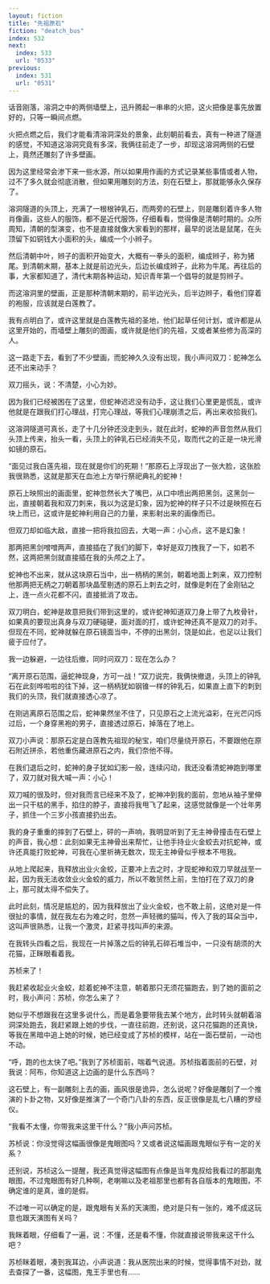 ```yaml
---
layout: fiction
title: "先祖原石"
fiction: "deatch_bus"
index: 532
next:
  index: 533
  url: "0533"
previous:
  index: 531
  url: "0531"
---
```

话音刚落，溶洞之中的两侧墙壁上，迅升腾起一串串的火把，这火把像是事先放置好的，只等一瞬间点燃。

火把点燃之后，我们才能看清溶洞深处的景象，此刻朝前看去，真有一种进了隧道的感觉，不知道这溶洞究竟有多深，我俩往前走了一步，却现这溶洞两侧的石壁上，竟然还雕刻了许多壁画。

因为这里经常会渗下来一些水源，所以如果用作画的方式记录某些事情或者人物，过不了多久就会彻底消散，但如果用雕刻的方法，刻在石壁上，那就能够永久保存了。

溶洞隧道的头顶上，充满了一根根钟乳石，而两旁的石壁上，则是雕刻着许多人物肖像画，这些人的服饰，都不是近代服饰，仔细看看，觉得像是清朝时期的。众所周知，清朝的型演变，也不是直接就像大家看到的那样，最早的说法是鼠尾，在头顶留下如铜钱大小面积的头，编成一个小辫子。

然后清朝中叶，辫子的面积开始变大，大概有一拳头的面积，编成辫子，称为猪尾。到清朝末期，基本上就是前边光头，后边长编成辫子，此称为牛尾。再往后的事，大家都知道了，清代末期各种运动，知识青年第一个倡导的就是剪辫子。

而这溶洞里的壁画，正是那种清朝末期的，前半边光头，后半边辫子，看他们穿着的袍服，应该就是白莲教了。

我有点明白了，或许这里就是白莲教先祖的圣地，他们起草任何计划，或许都是从这里开始的，而墙壁上雕刻的图画，或许就是他们的先祖，又或者某些修为高深的人。

这一路走下去，看到了不少壁画，而蛇神久久没有出现，我小声问双刀：蛇神怎么还不出来动手？

双刀摇头，说：不清楚，小心为妙。

因为我们已经被困在了这里，但蛇神迟迟没有动手，这让我们心里更是慌乱，或许他就是在跟我们打心理战，打完心理战，等我们心理崩溃之后，再出来收拾我们。

这溶洞隧道可真长，走了十几分钟还没走到头，就在此时，蛇神的声音忽然从我们头顶上传来，抬头一看，头顶上的钟乳石已经消失不见，取而代之的正是一块光滑如镜的原石。

“面见过我白莲先祖，现在就是你们的死期！”那原石上浮现出了一张大脸，这张脸我很熟悉，这就是那天在血池上方举行祭祀典礼的蛇神！

原石上映照出的画面里，蛇神忽然长大了嘴巴，从口中喷出两把黑剑，这黑剑一出，直接朝着我和双刀刺来，我以为这是幻象，因为蛇神的样子只不过是映照在石块上而已，这或许是蛇神利用自己的力量，来影射出来的画像而已。

但双刀却如临大敌，直接一把将我拉回去，大喝一声：小心点，这不是幻象！

那两把黑剑噌噌两声，直接插在了我们的脚下，幸好是双刀拽我了一下，如若不然，这两把黑剑就直接插在我的头颅之上了。

蛇神也不出来，就从这块原石当中，出一柄柄的黑剑，朝着地面上刺来，双刀控制他那两把无柄之刀朝着那块晶莹剔透的原石上刺去之时，就像是刺在了金刚钻之上，连一点火花都不闪，直接抵消了攻击。

双刀明白，蛇神是故意把我们带到这里的，或许蛇神知道双刀身上带了九枚骨针，如果真的要现出真身与双刀硬碰硬，面对面的打，或许蛇神还真不是双刀的对手。但现在不同，蛇神就躲在原石镜面当中，不停的出黑剑，饶是如此，也足以让我们疲于应付了。

我一边躲避，一边往后撤，同时问双刀：现在怎么办？

“离开原石范围，逼蛇神现身，方可一战！”双刀说完，我俩快撤退，头顶上的钟乳石在此刻哗啦啦的往下掉，这一柄柄犹如钢锥一样的钟乳石，如果直上直下的刺到我们的头顶，我们就直接透心凉了。

在刚逃离原石范围之后，蛇神果然坐不住了，只见原石之上流光溢彩，在光芒闪烁过后，一个身穿黑袍的男子，直接透过原石，掉落在了地上。

双刀小声说：那原石定是白莲教先祖现的秘宝，咱们尽量绕开原石，不要跟他在原石附近拼杀，若他重伤藏进原石之内，我们奈他不得。

在我们退后之时，蛇神的身子犹如幻影一般，连续闪动，我还没看清蛇神跑到哪里了，双刀就对我大喊一声：小心！

双刀喊的很及时，但对我而言已经来不及了，蛇神冲到我的面前，忽地从袖子里伸出一只干枯的黑手，掐住的脖子，直接将我甩飞了起来，这感觉就像是一个壮年男子，抓住一个三岁小孩直接扔出去。

我的身子重重的摔到了石壁上，砰的一声响，我明显听到了无主神骨撞击在石壁上的声音，我心想：此刻如果无主神骨出来帮忙，让他手持业火金蛟去对抗蛇神，或许还真能打败蛇神，可我在心里祈祷无数次，现无主神骨似乎根本不甩我。

从地上爬起来，我释放出业火金蛟，正要冲上去之时，才现蛇神和双刀早就战至一起，因为我无法收敛业火金蛟的威力，所以不敢贸然上前，生怕打在了双刀的身上，那可就太得不偿失了。

此时此刻，情况是尴尬的，因为我释放出了业火金蛟，也不敢上前，这绝对是一件很扯的事情，就在我左右为难之时，忽然一声轻微的猫叫，传入了我的耳朵当中，这叫声很熟悉，让我一个激灵，赶紧寻找叫声的来源。

在我转头四看之后，我现在一片掉落之后的钟乳石碎石堆当中，一只没有胡须的大花猫，正眯眼看着我。

苏桢来了！

我赶紧收起业火金蛟，趁着蛇神不注意，朝着那只无须花猫跑去，到了她的面前之时，我小声问：苏桢，你怎么来了？

她似乎不想跟我在这里多说什么，而是着急要带我去某个地方，此时转头就朝着溶洞深处跑去，我赶紧跟上她的步伐，一直往前跑，还别说，这只花猫跑的还真快，等我在黑暗中追上她的时候，她已经变成了苏桢的模样，站在一面石壁前，一动也不动。

“呼，跑的也太快了吧。”我到了苏桢面前，喘着气说道。苏桢指着面前的石壁，对我说：阿布，你知道这上边画的是什么东西吗？

这石壁上，有一副雕刻上去的画，画风很是诡异，怎么说呢？好像是雕刻了一个推演的卜卦之物，又好像是推演了一个奇门八卦的东西，反正很像是乱七八糟的罗经仪。

“我看不太懂，你带我来这里干什么？”我小声问苏桢。

苏桢说：你没觉得这幅画很像是鬼眼图吗？又或者说这幅画跟鬼眼似乎有一定的关系？

还别说，苏桢这么一提醒，我还真觉得这幅图有点像是当年鬼叔给我看过的那副鬼眼图，不过鬼眼图有好几种啊，老喇嘛以及老祖那里也都有各自版本的鬼眼图，不确定谁的是真，谁的是假。

不过唯一可以确定的是，跟鬼眼有关系的天演图，绝对是只有一张的，难不成这玩意也跟天演图有关吗？

我眯着眼，仔细看了一遍，说：不懂，还是看不懂，你就直接说带我来这干什么吧？

苏桢眯着眼，凑到我耳边，小声说道：我从医院出来的时候，觉得事情不对劲，就去查探了一番，这幅图，鬼王手里也有……